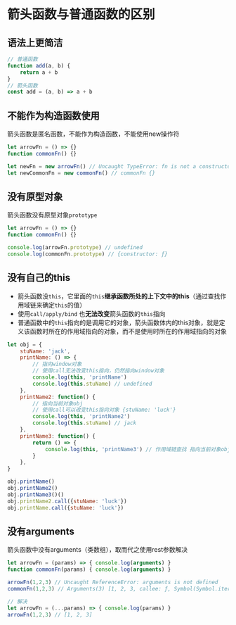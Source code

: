 # 箭头函数与普通函数的区别

## 语法上更简洁

```js
// 普通函数
function add(a, b) {
    return a + b
}
// 箭头函数
const add = (a, b) => a + b
```

## 不能作为构造函数使用

箭头函数是匿名函数，不能作为构造函数，不能使用new操作符

```js
let arrowFn = () => {}
function commonFn() {}

let newFn = new arrowFn() // Uncaught TypeError: fn is not a constructor
let newCommonFn = new commonFn() // commonFn {}
```

## 没有原型对象

箭头函数没有原型对象`prototype`

```js
let arrowFn = () => {}
function commonFn() {}

console.log(arrowFn.prototype) // undefined
console.log(commonFn.prototype) // {constructor: ƒ}
```

## 没有自己的this

- 箭头函数没`this`，它里面的`this`**继承函数所处的上下文中的this**（通过查找作用域链来确定`this`的值）
- 使用`call/apply/bind` 也**无法改变**箭头函数的`this`指向
- 普通函数中的`this`指向的是调用它的对象，箭头函数体内的this对象，就是定义该函数时所在的作用域指向的对象，而不是使用时所在的作用域指向的对象

```js
let obj = {
    stuName: 'jack',
    printName: () => {
        // 指向window对象
        // 使用call无法改变this指向，仍然指向window对象
        console.log(this, 'printName') 
        console.log(this.stuName) // undefined
    },
    printName2: function() {
        // 指向当前对象obj
        // 使用call可以改变this指向对象 {stuName: 'luck'}
        console.log(this, 'printName2')
        console.log(this.stuName) // jack
    },
    printName3: function() {
        return () => {
            console.log(this, 'printName3') // 作用域链查找 指向当前对象obj
        }
    },
}

obj.printName()
obj.printName2()
obj.printName3()()
obj.printName2.call({stuName: 'luck'})
obj.printName.call({stuName: 'luck'})
```

## 没有arguments

箭头函数中没有arguments（类数组），取而代之使用rest参数解决

```js
let arrowFn = (params) => { console.log(arguments) }
function commonFn(params) { console.log(arguments) }

arrowFn(1,2,3) // Uncaught ReferenceError: arguments is not defined
commonFn(1,2,3) // Arguments(3) [1, 2, 3, callee: ƒ, Symbol(Symbol.iterator): ƒ]

// 解决
let arrowFn = (...params) => { console.log(params) }
arrowFn(1,2,3) // [1, 2, 3]
```